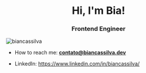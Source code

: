 <h1 align="center">Hi, I'm Bia!</h1>
<h3 align="center">Frontend Engineer</h3>
<p align="left"> 
  <img src="https://komarev.com/ghpvc/?username=biancassilva" alt="biancassilva" /> 
</p>

- How to reach me: **contato@biancassilva.dev**

- LinkedIn: https://www.linkedin.com/in/biancassilva/
